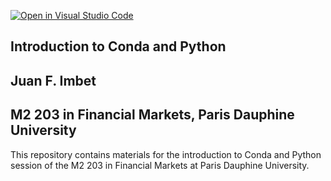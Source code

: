 [![Open in Visual Studio Code](https://classroom.github.com/assets/open-in-vscode-2e0aaae1b6195c2367325f4f02e2d04e9abb55f0b24a779b69b11b9e10269abc.svg)](https://classroom.github.com/online_ide?assignment_repo_id=20595209&assignment_repo_type=AssignmentRepo)
## Introduction to Conda and Python

## Juan F. Imbet

## M2 203 in Financial Markets, Paris Dauphine University

This repository contains materials for the introduction to Conda and Python session of the M2 203 in Financial Markets at Paris Dauphine University.